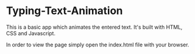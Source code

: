 # Typing-Text-Animation
This is a basic app which animates the entered text. It's built with HTML, CSS and Javascript.

In order to view the page simply open the index.html file with your browser.
